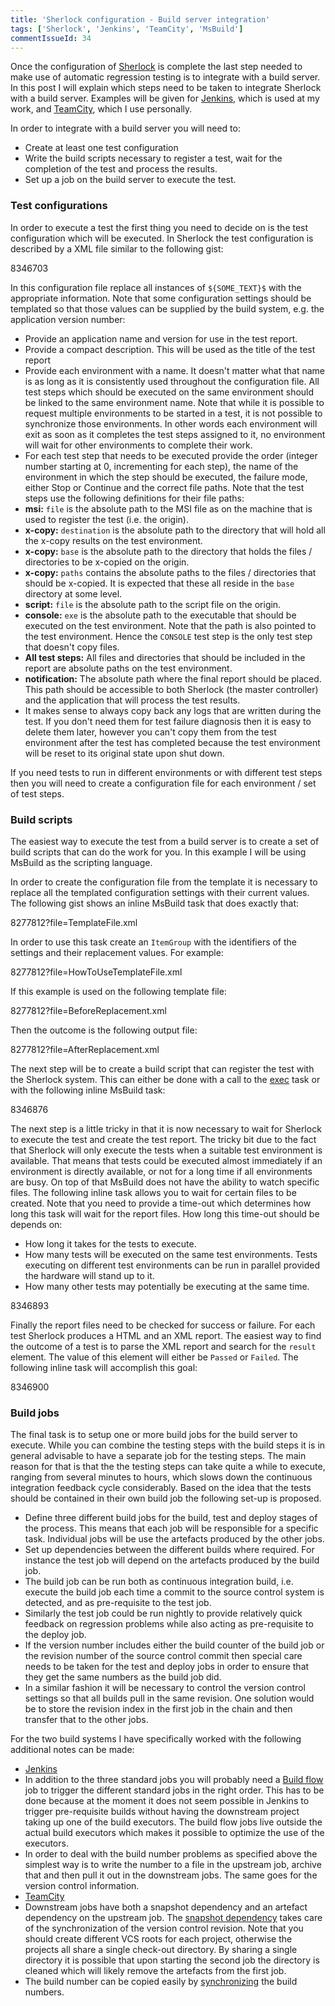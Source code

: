 ```yaml
---
title: 'Sherlock configuration - Build server integration'
tags: ['Sherlock', 'Jenkins', 'TeamCity', 'MsBuild']
commentIssueId: 34
---
```


Once the configuration of [Sherlock](/projects/sherlock.html) is complete the last step needed to make use of automatic regression testing is to integrate with a build server. In this post I will explain which steps need to be taken to integrate Sherlock with a build server. Examples will be given for [Jenkins](http://jenkins-ci.org/), which is used at my work, and [TeamCity](http://www.jetbrains.com/teamcity/), which I use personally. 

In order to integrate with a build server you will need to: 

* Create at least one test configuration
* Write the build scripts necessary to register a test, wait for the completion of the test and process the results.
* Set up a job on the build server to execute the test.  

### Test configurations
In order to execute a test the first thing you need to decide on is the test configuration which will be executed. In Sherlock the test configuration is described by a XML file similar to the following gist: 

<gist>8346703</gist>

In this configuration file replace all instances of `${SOME_TEXT}$` with the appropriate information. Note that some configuration settings should be templated so that those values can be supplied by the build system, e.g. the application version number:

* Provide an application name and version for use in the test report.
* Provide a compact description. This will be used as the title of the test report
* Provide each environment with a name. It doesn't matter what that name is as long as it is consistently used throughout the configuration file. All test steps which should be executed on the same environment should be linked to the same environment name. Note that while it is possible to request multiple environments to be started in a test, it is not possible to synchronize those environments. In other words each environment will exit as soon as it completes the test steps assigned to it, no environment will wait for other environments to complete their work.
* For each test step that needs to be executed provide the order (integer number starting at 0, incrementing for each step), the name of the environment in which the step should be executed, the failure mode, either Stop or Continue and the correct file paths. Note that the test steps use the following definitions for their file paths:
 * **msi:** `file` is the absolute path to the MSI file as on the machine that is used to register the test (i.e. the origin).
 * **x-copy:** `destination` is the absolute path to the directory that will hold all the x-copy results on the test environment.
 * **x-copy:** `base` is the absolute path to the directory that holds the files / directories to be x-copied on the origin.
 * **x-copy:** `paths` contains the absolute paths to the files / directories that should be x-copied. It is expected that these all reside in the `base` directory at some level.
 * **script:** `file` is the absolute path to the script file on the origin.
 * **console:** `exe` is the absolute path to the executable that should be executed on the test environment. Note that the path is also pointed to the test environment. Hence the `CONSOLE` test step is the only test step that doesn't copy files.
 * **All test steps:** All files and directories that should be included in the report are absolute paths on the test environment.
 * **notification:** The absolute path where the final report should be placed. This path should be accessible to both Sherlock (the master controller) and the application that will process the test results.
* It makes sense to always copy back any logs that are written during the test. If you don't need them for test failure diagnosis then it is easy to delete them later, however you can't copy them from the test environment after the test has completed because the test environment will be reset to its original state upon shut down. 

If you need tests to run in different environments or with different test steps then you will need to create a configuration file for each environment / set of test steps.  

### Build scripts
The easiest way to execute the test from a build server is to create a set of build scripts that can do the work for you. In this example I will be using MsBuild as the scripting language.

In order to create the configuration file from the template it is necessary to replace all the templated configuration settings with their current values. The following gist shows an inline MsBuild task that does exactly that:

<gist>8277812?file=TemplateFile.xml</gist>

In order to use this task create an `ItemGroup` with the identifiers of the settings and their replacement values. For example:

<gist>8277812?file=HowToUseTemplateFile.xml</gist>

If this example is used on the following template file:

<gist>8277812?file=BeforeReplacement.xml</gist>

Then the outcome is the following output file:

<gist>8277812?file=AfterReplacement.xml</gist>

The next step will be to create a build script that can register the test with the Sherlock system. This can either be done with a call to the [exec](http://msdn.microsoft.com/en-us/library/x8zx72cd.aspx) task or with the following inline MsBuild task:

<gist>8346876</gist>

The next step is a little tricky in that it is now necessary to wait for Sherlock to execute the test and create the test report. The tricky bit due to the fact that Sherlock will only execute the tests when a suitable test environment is available. That means that tests could be executed almost immediately if an environment is directly available, or not for a long time if all environments are busy. On top of that MsBuild does not have the ability to watch specific files. The following inline task allows you to wait for certain files to be created. Note that you need to provide a time-out which determines how long this task will wait for the report files. How long this time-out should be depends on:

* How long it takes for the tests to execute.
* How many tests will be executed on the same test environments. Tests executing on different test environments can be run in parallel provided the hardware will stand up to it.
* How many other tests may potentially be executing at the same time.

<gist>8346893</gist>

Finally the report files need to be checked for success or failure. For each test Sherlock produces a HTML and an XML report. The easiest way to find the outcome of a test is to parse the XML report and search for the `result` element. The value of this element will either be `Passed` or `Failed`. The following inline task will accomplish this goal:

<gist>8346900</gist>

### Build jobs
The final task is to setup one or more build jobs for the build server to execute. While you can combine the testing steps with the build steps it is in general advisable to have a separate job for the testing steps. The main reason for that is that the the testing steps can take quite a while to execute, ranging from several minutes to hours, which slows down the continuous integration feedback cycle considerably. Based on the idea that the tests should be contained in their own build job the following set-up is proposed. 

* Define three different build jobs for the build, test and deploy stages of the process. This means that each job will be responsible for a specific task. Individual jobs will be use the artefacts produced by the other jobs.
* Set up dependencies between the different builds where required. For instance the test job will depend on the artefacts produced by the build job.
* The build job can be run both as continuous integration build, i.e. execute the build job each time a commit to the source control system is detected, and as pre-requisite to the test job.
* Similarly the test job could be run nightly to provide relatively quick feedback on regression problems while also acting as pre-requisite to the deploy job. 
* If the version number includes either the build counter of the build job or the revision number of the source control commit then special care needs to be taken for the test and deploy jobs in order to ensure that they get the same numbers as the build job did.
* In a similar fashion it will be necessary to control the version control settings so that all builds pull in the same revision. One solution would be to store the revision index in the first job in the chain and then transfer that to the other jobs.

For the two build systems I have specifically worked with the following additional notes can be made:

* [Jenkins](http://jenkins-ci.org/)
 * In addition to the three standard jobs you will probably need a [Build flow](https://wiki.jenkins-ci.org/display/JENKINS/Build+Flow+Plugin) job to trigger the different standard jobs in the right order. This has to be done because at the moment it does not seem possible in Jenkins to trigger pre-requisite builds without having the downstream project taking up one of the build executors. The build flow jobs live outside the actual build executors which makes it possible to optimize the use of the executors.
 * In order to deal with the build number problems as specified above the simplest way is to write the number to a file in the upstream job, archive that and then pull it out in the downstream jobs. The same goes for the version control information.
* [TeamCity](http://www.jetbrains.com/teamcity/)
 * Downstream jobs have both a snapshot dependency and an artefact dependency on the upstream job. The [snapshot dependency](http://confluence.jetbrains.com/display/TCD8/Configuring+Dependencies) takes care of the synchronization of the version control revision. Note that you should create different VCS roots for each project, otherwise the projects all share a single check-out directory. By sharing a single directory it is possible that upon starting the second job the directory is cleaned which will likely remove the artefacts from the first job. 
 * The build number can be copied easily by [synchronizing](http://confluence.jetbrains.com/display/TCD8/Configuring+General+Settings#ConfiguringGeneralSettings-BuildNumberFormat) the build numbers. 